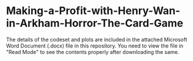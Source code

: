 # Making-a-Profit-with-Henry-Wan-in-Arkham-Horror-The-Card-Game

The details of the codeset and plots are included in the attached Microsoft Word Document (.docx) file in this repository. 
You need to view the file in "Read Mode" to see the contents properly after downloading the same.
